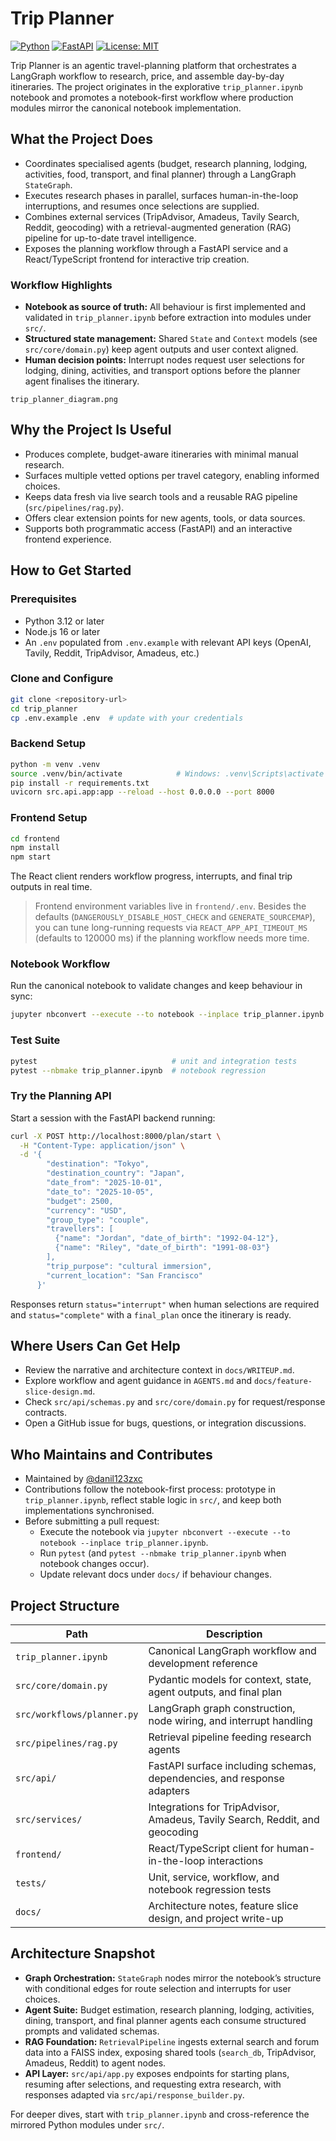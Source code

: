    # Trip Planner

[![Python](https://img.shields.io/badge/Python-3.12%2B-blue.svg)](requirements.txt) [![FastAPI](https://img.shields.io/badge/FastAPI-ready-teal.svg)](src/api/app.py) [![License: MIT](https://img.shields.io/badge/license-MIT-green.svg)](LICENSE)

Trip Planner is an agentic travel-planning platform that orchestrates a LangGraph workflow to research, price, and assemble day-by-day itineraries. The project originates in the explorative `trip_planner.ipynb` notebook and promotes a notebook-first workflow where production modules mirror the canonical notebook implementation.

## What the Project Does

- Coordinates specialised agents (budget, research planning, lodging, activities, food, transport, and final planner) through a LangGraph `StateGraph`.
- Executes research phases in parallel, surfaces human-in-the-loop interruptions, and resumes once selections are supplied.
- Combines external services (TripAdvisor, Amadeus, Tavily Search, Reddit, geocoding) with a retrieval-augmented generation (RAG) pipeline for up-to-date travel intelligence.
- Exposes the planning workflow through a FastAPI service and a React/TypeScript frontend for interactive trip creation.

### Workflow Highlights

- **Notebook as source of truth:** All behaviour is first implemented and validated in `trip_planner.ipynb` before extraction into modules under `src/`.
- **Structured state management:** Shared `State` and `Context` models (see `src/core/domain.py`) keep agent outputs and user context aligned.
- **Human decision points:** Interrupt nodes request user selections for lodging, dining, activities, and transport options before the planner agent finalises the itinerary.

`trip_planner_diagram.png`

## Why the Project Is Useful

- Produces complete, budget-aware itineraries with minimal manual research.
- Surfaces multiple vetted options per travel category, enabling informed choices.
- Keeps data fresh via live search tools and a reusable RAG pipeline (`src/pipelines/rag.py`).
- Offers clear extension points for new agents, tools, or data sources.
- Supports both programmatic access (FastAPI) and an interactive frontend experience.

## How to Get Started

### Prerequisites

- Python 3.12 or later
- Node.js 16 or later
- An `.env` populated from `.env.example` with relevant API keys (OpenAI, Tavily, Reddit, TripAdvisor, Amadeus, etc.)

### Clone and Configure

```bash
git clone <repository-url>
cd trip_planner
cp .env.example .env  # update with your credentials
```

### Backend Setup

```bash
python -m venv .venv
source .venv/bin/activate            # Windows: .venv\Scripts\activate
pip install -r requirements.txt
uvicorn src.api.app:app --reload --host 0.0.0.0 --port 8000
```

### Frontend Setup

```bash
cd frontend
npm install
npm start
```

The React client renders workflow progress, interrupts, and final trip outputs in real time.

> Frontend environment variables live in `frontend/.env`. Besides the defaults (`DANGEROUSLY_DISABLE_HOST_CHECK` and `GENERATE_SOURCEMAP`), you can tune long-running requests via `REACT_APP_API_TIMEOUT_MS` (defaults to 120000 ms) if the planning workflow needs more time.

### Notebook Workflow

Run the canonical notebook to validate changes and keep behaviour in sync:

```bash
jupyter nbconvert --execute --to notebook --inplace trip_planner.ipynb
```

### Test Suite

```bash
pytest                              # unit and integration tests
pytest --nbmake trip_planner.ipynb  # notebook regression
```

### Try the Planning API

Start a session with the FastAPI backend running:

```bash
curl -X POST http://localhost:8000/plan/start \
  -H "Content-Type: application/json" \
  -d '{
        "destination": "Tokyo",
        "destination_country": "Japan",
        "date_from": "2025-10-01",
        "date_to": "2025-10-05",
        "budget": 2500,
        "currency": "USD",
        "group_type": "couple",
        "travellers": [
          {"name": "Jordan", "date_of_birth": "1992-04-12"},
          {"name": "Riley", "date_of_birth": "1991-08-03"}
        ],
        "trip_purpose": "cultural immersion",
        "current_location": "San Francisco"
      }'
```

Responses return `status="interrupt"` when human selections are required and `status="complete"` with a `final_plan` once the itinerary is ready.

## Where Users Can Get Help

- Review the narrative and architecture context in `docs/WRITEUP.md`.
- Explore workflow and agent guidance in `AGENTS.md` and `docs/feature-slice-design.md`.
- Check `src/api/schemas.py` and `src/core/domain.py` for request/response contracts.
- Open a GitHub issue for bugs, questions, or integration discussions.

## Who Maintains and Contributes

- Maintained by [@danil123zxc](https://github.com/danil123zxc) 
- Contributions follow the notebook-first process: prototype in `trip_planner.ipynb`, reflect stable logic in `src/`, and keep both implementations synchronised.
- Before submitting a pull request:
  - Execute the notebook via `jupyter nbconvert --execute --to notebook --inplace trip_planner.ipynb`.
  - Run `pytest` (and `pytest --nbmake trip_planner.ipynb` when notebook changes occur).
  - Update relevant docs under `docs/` if behaviour changes.

## Project Structure

| Path | Description |
| --- | --- |
| `trip_planner.ipynb` | Canonical LangGraph workflow and development reference |
| `src/core/domain.py` | Pydantic models for context, state, agent outputs, and final plan |
| `src/workflows/planner.py` | LangGraph graph construction, node wiring, and interrupt handling |
| `src/pipelines/rag.py` | Retrieval pipeline feeding research agents |
| `src/api/` | FastAPI surface including schemas, dependencies, and response adapters |
| `src/services/` | Integrations for TripAdvisor, Amadeus, Tavily Search, Reddit, and geocoding |
| `frontend/` | React/TypeScript client for human-in-the-loop interactions |
| `tests/` | Unit, service, workflow, and notebook regression tests |
| `docs/` | Architecture notes, feature slice design, and project write-up |

## Architecture Snapshot

- **Graph Orchestration:** `StateGraph` nodes mirror the notebook’s structure with conditional edges for route selection and interrupts for user choices.
- **Agent Suite:** Budget estimation, research planning, lodging, activities, dining, transport, and final planner agents each consume structured prompts and validated schemas.
- **RAG Foundation:** `RetrievalPipeline` ingests external search and forum data into a FAISS index, exposing shared tools (`search_db`, TripAdvisor, Amadeus, Reddit) to agent nodes.
- **API Layer:** `src/api/app.py` exposes endpoints for starting plans, resuming after selections, and requesting extra research, with responses adapted via `src/api/response_builder.py`.

For deeper dives, start with `trip_planner.ipynb` and cross-reference the mirrored Python modules under `src/`.
